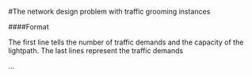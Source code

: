 #The network design problem with traffic grooming instances



####Format

The first line tells the number of traffic demands and the capacity of the lightpath.
The last lines represent the traffic demands

<number of traffic demands> <capacity of the lightpath>
<source> <sink> <bandwidth>
...
